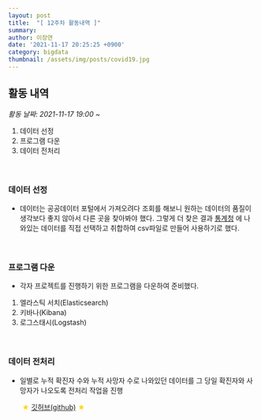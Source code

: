 ```yaml
---
layout: post
title:  "[ 12주차 활동내역 ]"
summary:
author: 이장연
date: '2021-11-17 20:25:25 +0900'
category: bigdata
thumbnail: /assets/img/posts/covid19.jpg
---
```

## **활동 내역**

 _활동 날짜: 2021-11-17 19:00 ~_
 
1. 데이터 선정
2. 프로그램 다운
3. 데이터 전처리

　

### **데이터 선정**

 - 데이터는 공공데이터 포털에서 가져오려다 조회를 해보니 원하는 데이터의 품질이 생각보다 좋지 않아서 다른 곳을 찾아봐야 했다. 
 그렇게 더 찾은 결과 [통계청](https://kosis.kr/statHtml/statHtml.do?mode=noLogo&orgId=101&tblId=DT_COVID19_004) 에 나와있는
 데이터를 직접 선택하고 취합하여 csv파일로 만들어 사용하기로 했다.

　

### **프로그램 다운**

* 각자 프로젝트를 진행하기 위한 프로그램을 다운하여 준비했다.

1. 엘라스틱 서치(Elasticsearch)
2. 키바나(Kibana)
3. 로그스태시(Logstash)

　

### **데이터 전처리**

- 일별로 누적 확진자 수와 누적 사망자 수로 나와있던 데이터를 그 당일 확진자와 사망자가 나오도록 전처리 작업을 진행

　　<span style="color:GOLD">★ [깃허브(github)](https://github.com/ljy3501/finaltest) ★</span>